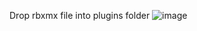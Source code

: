 Drop rbxmx file into plugins folder
![image](https://github.com/cajunphoenix/Animation-Spoofer-V2/assets/39899968/760efb22-462c-4e56-9889-99c2db97cd80)
